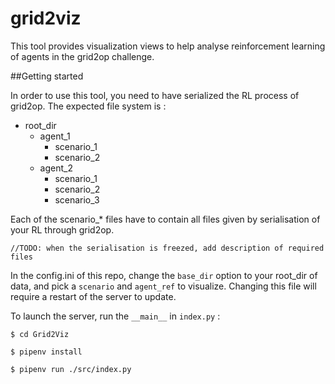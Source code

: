 # grid2viz

This tool provides visualization views to help analyse reinforcement learning of agents in the grid2op challenge.

##Getting started

In order to use this tool, you need to have serialized the RL process of grid2op. The expected file system is :
- root_dir
    - agent_1
        - scenario_1
        - scenario_2
    - agent_2
        - scenario_1
        - scenario_2
        - scenario_3

Each of the scenario_* files have to contain all files given by serialisation of your RL through grid2op.

`//TODO: when the serialisation is freezed, add description of required files`

In the config.ini of this repo, change the `base_dir` option to your root_dir of data, and pick a `scenario` and `agent_ref` to visualize.
Changing this file will require a restart of the server to update.

To launch the server, run the `__main__` in `index.py` :

`$ cd Grid2Viz`

`$ pipenv install`

`$ pipenv run ./src/index.py`
